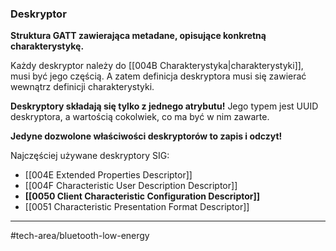 ### Deskryptor
**Struktura GATT zawierająca metadane, opisujące konkretną charakterystykę.**

Każdy deskryptor należy do [[004B Charakterystyka|charakterystyki]], musi być jego częścią. A zatem definicja deskryptora musi się zawierać wewnątrz definicji charakterystyki. 

**Deskryptory składają się tylko z jednego atrybutu!** 
Jego typem jest UUID deskryptora, a wartością cokolwiek, co ma być w nim zawarte.

**Jedyne dozwolone właściwości deskryptorów to zapis i odczyt!**

Najczęściej używane deskryptory SIG:
- [[004E Extended Properties Descriptor]]
- [[004F Characteristic User Description Descriptor]]
- **[[0050 Client Characteristic Configuration Descriptor]]**
- [[0051 Characteristic Presentation Format Descriptor]]

---
#tech-area/bluetooth-low-energy 